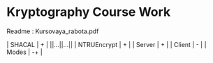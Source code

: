 # Kryptography Сourse Work
Readme : Kursovaya_rabota.pdf

| SHACAL | + |
||...||...||
| NTRUEncrypt | + |
| Server | + |
| Сlient | - |
| Modes | -+ |



